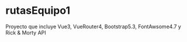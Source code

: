 # rutasEquipo1
Proyecto que incluye Vue3, VueRouter4, Bootstrap5.3, FontAwsome4.7 y Rick &amp; Morty API

